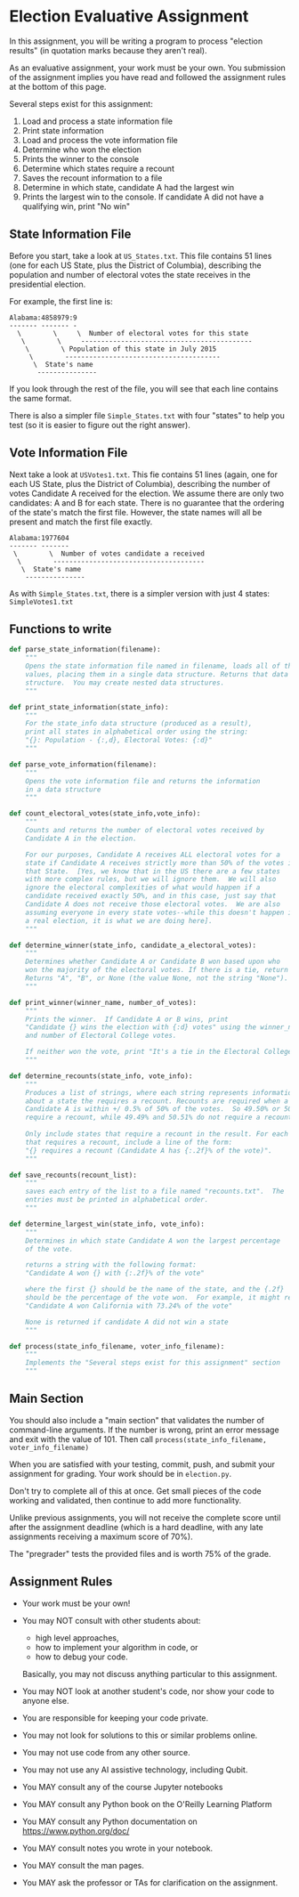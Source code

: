 # Election Evaluative Assignment

In this assignment, you will be writing a program to process 
"election results" (in quotation marks because they aren't real).

As an evaluative assignment, your work must be your own. You submission
of the assignment implies you have read and followed the assignment
rules at the bottom of this page.

Several steps exist for this assignment:
1. Load and process a state information file
2. Print state information
3. Load and process the vote information file
4. Determine who won the election
5. Prints the winner to the console
6. Determine which states require a recount
7. Saves the recount information to a file
8. Determine in which state, candidate A had the largest win
9. Prints the largest win to the console. If candidate A did not have a qualifying win, print "No win"

## State Information File
Before you start, take a look at `US_States.txt`.  This file contains
51 lines (one for each US State, plus the District of Columbia),
describing the population and number of electoral votes the state
receives in the presidential election.

For example, the first line is:
```
Alabama:4858979:9
------- ------- -
  \        \     \  Number of electoral votes for this state
   \        \     -------------------------------------------
    \        \ Population of this state in July 2015
     \        ---------------------------------------
      \  State's name
       ---------------
```
If you look through the rest of the file, you will see that each line
contains the same format.

There is also a simpler file `Simple_States.txt` with four "states" to
help you test (so it is easier to figure out the right answer).

## Vote Information File
Next take a look at `USVotes1.txt`.  This fie contains 51 lines (again,
one for each US State, plus the District of Columbia), describing the
number of votes Candidate A received for the election.  We assume there 
are only two candidates: A and B for each state. There is no guarantee
that the ordering of the state's match the first file.  However, the 
state names will all be present and match the first file exactly.
```
Alabama:1977604
------- -------
 \        \  Number of votes candidate a received
  \        --------------------------------------
   \  State's name
    ---------------
```
As with `Simple_States.txt`, there is a simpler version with just 4 states:
`SimpleVotes1.txt`


## Functions to write
```python
def parse_state_information(filename):
    """
    Opens the state information file named in filename, loads all of the 
    values, placing them in a single data structure. Returns that data 
    structure.  You may create nested data structures.
    """

def print_state_information(state_info):
    """
    For the state_info data structure (produced as a result),  
    print all states in alphabetical order using the string:
    "{}: Population - {:,d}, Electoral Votes: {:d}"
    """

def parse_vote_information(filename):
    """
    Opens the vote information file and returns the information 
    in a data structure
    """

def count_electoral_votes(state_info,vote_info):
    """
    Counts and returns the number of electoral votes received by 
    Candidate A in the election.

    For our purposes, Candidate A receives ALL electoral votes for a
    state if Candidate A receives strictly more than 50% of the votes in
    that State.  [Yes, we know that in the US there are a few states
    with more complex rules, but we will ignore them.  We will also
    ignore the electoral complexities of what would happen if a
    candidate received exactly 50%, and in this case, just say that
    Candidate A does not receive those electoral votes.  We are also
    assuming everyone in every state votes--while this doesn't happen in
    a real election, it is what we are doing here].
    """

def determine_winner(state_info, candidate_a_electoral_votes):
    """
    Determines whether Candidate A or Candidate B won based upon who
    won the majority of the electoral votes. If there is a tie, return None.
    Returns "A", "B", or None (the value None, not the string "None").
    """

def print_winner(winner_name, number_of_votes):
    """
    Prints the winner.  If Candidate A or B wins, print
    "Candidate {} wins the election with {:d} votes" using the winner_name
    and number of Electoral College votes.

    If neither won the vote, print "It's a tie in the Electoral College."
    """

def determine_recounts(state_info, vote_info):
    """
    Produces a list of strings, where each string represents information
    about a state the requires a recount. Recounts are required when a 
    Candidate A is within +/ 0.5% of 50% of the votes.  So 49.50% or 50.50%
    require a recount, while 49.49% and 50.51% do not require a recount.
    
    Only include states that require a recount in the result. For each state
    that requires a recount, include a line of the form:
    "{} requires a recount (Candidate A has {:.2f}% of the vote)".
    """

def save_recounts(recount_list):
    """
    saves each entry of the list to a file named "recounts.txt".  The
    entries must be printed in alphabetical order.
    """

def determine_largest_win(state_info, vote_info):
    """
    Determines in which state Candidate A won the largest percentage 
    of the vote.

    returns a string with the following format:
    "Candidate A won {} with {:.2f}% of the vote"

    where the first {} should be the name of the state, and the {.2f} 
    should be the percentage of the vote won.  For example, it might return
    "Candidate A won California with 73.24% of the vote"

    None is returned if candidate A did not win a state
    """

def process(state_info_filename, voter_info_filename):
    """
    Implements the "Several steps exist for this assignment" section
    """
```

## Main Section
You should also include a "main section" that validates the number of 
command-line arguments.  If the number is wrong, print an error message
and exit with the value of 101.  Then call 
    `process(state_info_filename, voter_info_filename)`

When you are satisfied with your testing, commit, push, and submit your 
assignment for grading.  Your work should be in `election.py`.

Don't try to complete all of this at once.  Get small pieces of the 
code working and validated, then continue to add more functionality.

Unlike previous assignments, you will not receive the complete score
until after the assignment deadline (which is a hard deadline, with any
late assignments receiving a maximum score of 70%).

The "pregrader" tests the provided files and is worth 75% of the grade.

## Assignment Rules

- Your work must be your own!
- You may NOT consult with other students about:
  - high level approaches,
  - how to implement your algorithm in code, or
  - how to debug your code.
  
  Basically, you may not discuss anything particular to this assignment.

- You may NOT look at another student's code, nor show your code to
  anyone else.
- You are responsible for keeping your code private.
- You may not look for solutions to this or similar problems online.
- You may not use code from any other source.
- You may not use any AI assistive technology, including Qubit.

- You MAY consult any of the course Jupyter notebooks
- You MAY consult any Python book on the O'Reilly Learning Platform
- You MAY consult any Python documentation on https://www.python.org/doc/
- You MAY consult notes you wrote in your notebook.
- You MAY consult the man pages.
- You MAY ask the professor or TAs for clarification on the assignment.
